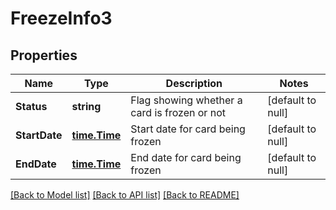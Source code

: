 # FreezeInfo3

## Properties
Name | Type | Description | Notes
------------ | ------------- | ------------- | -------------
**Status** | **string** | Flag showing whether a card is frozen or not | [default to null]
**StartDate** | [**time.Time**](time.Time.md) | Start date for card being frozen | [default to null]
**EndDate** | [**time.Time**](time.Time.md) | End date for card being frozen | [default to null]

[[Back to Model list]](../README.md#documentation-for-models) [[Back to API list]](../README.md#documentation-for-api-endpoints) [[Back to README]](../README.md)

